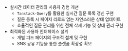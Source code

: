 - 실시간 데이터 관리와 사용자 경험 개선
  - `Tanstack-Query`를 활용한 실시간 질문 목록 갱신 구현
  - 질문 등록 시 페이지 리로드 없는 자연스러운 상태 업데이트
  - 효율적인 질문 관리를 위한 전체 삭제 기능 및 상태 관리 구현
- 최적화된 사용자 인터페이스 설계
  - 개별 피드 페이지의 구조적 설계 및 구현
  - SNS 공유 기능을 통한 플랫폼 확장성 확보
